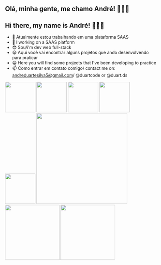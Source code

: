 ## Olá, minha gente, me chamo André! 🙋🏾‍♂️
## Hi there, my name is André! 🙋🏾‍♂️

- 🔭 Atualmente estou trabalhando em uma plataforma SAAS
- 🔭 I working on a SAAS platform
- 😎 Sou/i'm dev web full-stack
- 😀 Aqui você vai encontrar alguns projetos que ando desenvolvendo para praticar
- 😀 Here you will find some projects that I've been developing to practice
- 📫 Como entrar em contato comigo/ contact me on: andreduartesilva5@gmail.com/ @duartcode or @duart.ds

<div>
<img width="100" src="https://cdn.jsdelivr.net/gh/devicons/devicon/icons/php/php-plain.svg" />
<img width="100" src="https://cdn.jsdelivr.net/gh/devicons/devicon/icons/css3/css3-plain-wordmark.svg" />
<img width="100" src="https://cdn.jsdelivr.net/gh/devicons/devicon/icons/html5/html5-plain-wordmark.svg" />
<img width="100" src="https://cdn.jsdelivr.net/gh/devicons/devicon/icons/javascript/javascript-original.svg" />
<img width="100" src="https://cdn.jsdelivr.net/gh/devicons/devicon/icons/jquery/jquery-plain-wordmark.svg" />
<img width="300" src="https://github.com/andredevelop/andreduarte/assets/73521282/afa06316-394b-4b2f-9875-3c0c3a9cd9f9" />
</div>
<div>
<a href="https://github.com/andredevelop">
<img height="180em" src="https://github-readme-stats.vercel.app/api/top-langs/?username=andredevelop&layout=compact&langs_count=7&theme=dracula"/>
<img height="180em" src="https://github-readme-stats.vercel.app/api?username=andredevelop&show_icons=true&theme=dracula&include_all_commits=true&count_private=true"/>
</div>

